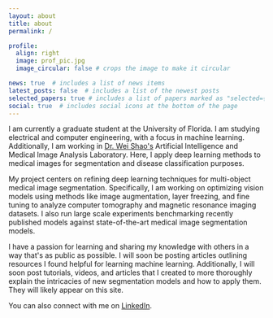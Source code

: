 ```yaml
---
layout: about
title: about
permalink: /

profile:
  align: right
  image: prof_pic.jpg
  image_circular: false # crops the image to make it circular

news: true  # includes a list of news items
latest_posts: false  # includes a list of the newest posts
selected_papers: true # includes a list of papers marked as "selected={true}"
social: true  # includes social icons at the bottom of the page
---
```


I am currently a graduate student at the University of Florida. I am studying electrical and computer engineering, with a focus in machine learning. Additionally, I am working in [Dr. Wei Shao's](https://nephrology.medicine.ufl.edu/profile/shao-wei-1/) Artificial Intelligence and Medical Image Analysis Laboratory. Here, I apply deep learning methods to medical images for segmentation and disease classification purposes. 

My project centers on refining deep learning techniques for multi-object medical image segmentation. Specifically, I am working on optimizing vision models using methods like image augmentation, layer freezing, and fine tuning to analyze computer tomography and magnetic resonance imaging datasets. I also run large scale experiments benchmarking recently published models against state-of-the-art medical image segmentation models. 

I have a passion for learning and sharing my knowledge with others in a way that's as public as possible. I will soon be posting articles outlining resources I found helpful for learning machine learning. Additionally, I will soon post tutorials, videos, and articles that I created to more thoroughly explain the intricacies of new segmentation models and how to apply them. They will likely appear on this site. 

You can also connect with me on [LinkedIn](https://www.linkedin.com/in/andres-gomez-7410a8160).
<!-- Link to your social media connections, too. This theme is set up to use [Font Awesome icons](https://fontawesome.com/) and [Academicons](https://jpswalsh.github.io/academicons/), like the ones below. Add your Facebook, Twitter, LinkedIn, Google Scholar, or just disable all of them. -->

